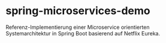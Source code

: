 # spring-microservices-demo
Referenz-Implementierung einer Microservice orientierten Systemarchitektur in Spring Boot basierend auf Netflix Eureka.

